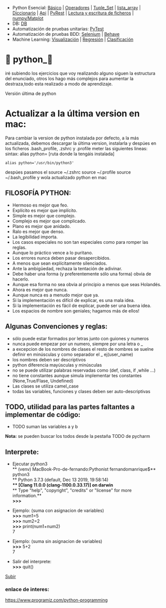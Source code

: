 <a name="top"></a>

- Python Esencial:
[Básico](Cheat_Sheet/READMEINTRO.md) | [Operadores](Cheat_Sheet/READMEOPERADORES.md) | [Tuple_Set](Cheat_Sheet/READMETupleSet.md) | [lista_array](Cheat_Sheet/READMELIST.md) | [Diccionario](Cheat_Sheet/READMEDIC.md) | [Api](Cheat_Sheet/READMEGET.md) | [PyRest](Cheat_Sheet/README_PyRest.md) | [Lectura y escritura de ficheros](Cheat_Sheet/READMEFILES.md) | [numpy/Matplot](Cheat_Sheet/READMENUMPY.md)<br/>
- DB: [DB](Cheat_Sheet/READMEDB.md)
- Automatización de pruebas unitarias: [PyTest](Cheat_Sheet/READMEPYTEST.md)
- Automatización de pruebas BDD: [Selenium](Cheat_Sheet/READMESELENIUM.md) | [Behave](Cheat_Sheet/READMEBEHAVE.md)
- Machine Learning: [Visualización](Cheat_Sheet/ReadmeVisualData.md) |  [Regresión](Cheat_Sheet/ReadmeCheatLearn.md) | [Clasificación](Cheat_Sheet/ReadmeTechniques.md)

# :snake: python_:snake:
iré subiendo los ejercicios que voy realizando alguno siguen la estructura del enunciado, otros los hago más complejos para aumentar la destraza,todo esta realizado a modo de aprendizaje.

Versión última de python<br/>

# Actualizar a la última version en mac:
Para cambiar la version de python instalada por defecto, a la más actualizada, debemos descargar la última version, instalarla y despúes en los ficheros .bash_profile, .zshrc  y .profile meter las siguientes lineas: <br/>
sintax: alias python= [ruta donde la tengáis instalada]

    alias python='/usr/bin/python3'

despúes pasamos el source ~/.zshrc source ~/.profile source ~/.bash_profile y wola actualizado python en mac

## FILOSOFÍA PYTHON:
- Hermoso es mejor que feo.
- Explícito es mejor que implícito.
- Simple es mejor que complejo.
- Complejo es mejor que complicado.
- Plano es mejor que anidado.
- Ralo es mejor que denso.
- La legibilidad importa.
- Los casos especiales no son tan especiales como para romper las reglas.
- Aunque lo práctico vence a lo puritano.
- Los errores nunca deben pasar desapercibidos.
- A menos que sean explícitamente silenciados.
- Ante la ambigüedad, rechaza la tentación de adivinar.
- Debe haber una forma (y preferentemente sólo una forma) obvia de hacerlo.
- Aunque esa forma no sea obvia al principio a menos que seas Holandés.
- Ahora es mejor que nunca.
- Aunque nunca es a menudo mejor que ya.
- Si la implementación es difícil de explicar, es una mala idea.
- Si la implementación es fácil de explicar, puede ser una buena idea.
- Los espacios de nombre son geniales; hagamos más de ellos!

## Algunas Convenciones y reglas:
- sólo puede estar formados por letras junto con guiones y numeros
- nunca puede empezar por un numero, siempre por una letra o _
- a excepcion de los nombres de clases el resto de nombres se suelne definir en minúsculas y como separador el _ ej(user_name)
- los nombres deben ser descriptivos
- python diferencia mayúsculas y minúsculas
- no se puede utilizar palabras reservadas como (def, class, if ,while ...)
- no tiene constantes aunque simula implementar tes constantes (None,True/Flase, Undefined)
- Las clases se utiliza camel_case
- todas las variables, funciones y clases deben ser auto-descriptivas

## TODO, utilidad para las partes faltantes a implementar de código:
- TODO suman las variables a y b

**Nota:** se pueden buscar los todos desde la pestaña TODO de pycharm

## Interprete:
- Ejecutar python3<br/>
** (venv) MacBook-Pro-de-fernando:Pythonist fernandomanrique$** python3<br/>
** Python 3.7.3 (default, Dec 13 2019, 19:58:14)**<br/>
** [Clang 11.0.0 (clang-1100.0.33.17)] on darwin**<br/>
** Type "help", "copyright", "credits" or "license" for more information.**<br/>
**>>>**<br/>

- Ejemplo: (suma con asignacion de variables)<br/>
**>>>** num1=5<br/>
**>>>** num2=2<br/>
**>>>** print(num1+num2)<br/>
 7<br/>

- Ejemplo: (suma sin asignacion de variables)<br/>
**>>>** 5+2<br/>
 7<br/>

- Salir del interprete:<br/>
**>>>** quit()<br/>
     
[Subir](#top)

### enlace de interes:
<https://www.programiz.com/python-programming>
